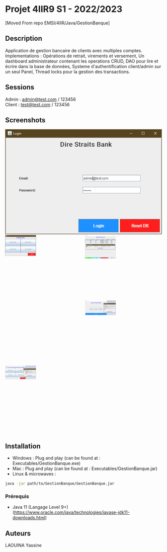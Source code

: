 # Projet 4IIR9 S1 - 2022/2023

[Moved From repo EMSI/4IIR/Java/GestionBanque]

## Description

 Application de gestion bancaire de clients avec multiples comptes. 
 <br>
 Implementations : Opérations de retrait, virements et versement, Un dashboard administrateur contenant les operations CRUD, DAO pour lire et écrire dans la base de données, Systeme d'authentification client/admin sur un seul Panel, Thread locks pour la gestion des transactions.

## Sessions

Admin : admin@test.com / 123456
<br>
Client : test@test.com / 123456

## Screenshots

<img src="https://github.com/CeIIardoor/GestionBanqueSwing/blob/master/Screenshots/LoginScreen.png" alt="Dire Straits Bank">
<br/>
<div style="display: grid; grid-template-columns: repeat(2, 2fr); grid-gap: 10px; grid-auto-rows: minmax(200px, auto);">
<img src="https://github.com/CeIIardoor/GestionBanqueSwing/blob/master/Screenshots/Dashboard%20Admin.png" alt="Dire Straits Bank" width="40%">
<img src="https://github.com/CeIIardoor/GestionBanqueSwing/blob/master/Screenshots/CRUD%20Admin.png" alt="Dire Straits Bank" width="40%">
<br/>
<img src="https://github.com/CeIIardoor/GestionBanqueSwing/blob/master/Screenshots/Admin%20Transactionnel.png" alt="Dire Straits Bank" width="40%">
<img src="https://github.com/CeIIardoor/GestionBanqueSwing/blob/master/Screenshots/Index%20Client.png" alt="Dire Straits Bank" width="40%">
</div>
<br/>

## Installation

- Windows : Plug and play (can be found at : Executables/GestionBanque.exe)
- Mac : Plug and play (can be found at : Executables/GestionBanque.jar)
- Linux & microwaves :

```bash
java -jar path/to/GestionBanque/GestionBanque.jar
```

### Prérequis

- Java 11 (Langage Level 9+) (https://www.oracle.com/java/technologies/javase-jdk11-downloads.html)

## Auteurs

LAOUINA Yassine
